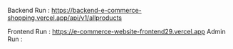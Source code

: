 Backend Run : https://backend-e-commerce-shopping.vercel.app/api/v1/allproducts

Frontend Run : https://e-commerce-website-frontend29.vercel.app
Admin Run : 
